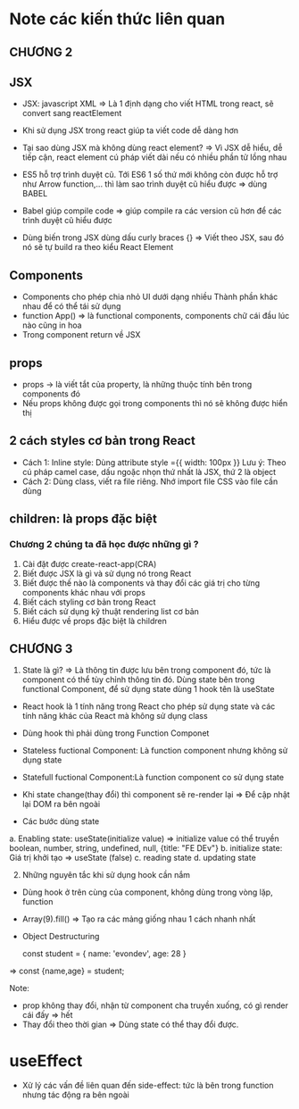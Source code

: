 # Note các kiến thức liên quan

## CHƯƠNG 2

## JSX

- JSX: javascript XML => Là 1 định dạng cho viết HTML trong react, sẽ convert sang reactElement

- Khi sử dụng JSX trong react giúp ta viết code dễ dàng hơn

- Tại sao dùng JSX mà không dùng react element? => Vì JSX dễ hiểu, dễ tiếp cận, react element cú pháp viết dài nếu có nhiều phần tử lồng nhau

- ES5 hỗ trợ trình duyệt cũ. Tới ES6 1 số thứ mới không còn được hỗ trợ như Arrow function,... thì làm sao trình duyệt cũ hiểu được => dùng BABEL

- Babel giúp compile code => giúp compile ra các version cũ hơn để các trình duyệt cũ hiểu được
- Dùng biến trong JSX dùng dấu curly braces {}
  => Viết theo JSX, sau đó nó sẽ tự build ra theo kiểu React Element

## Components

- Components cho phép chia nhỏ UI dưới dạng nhiều Thành phần khác nhau để có thể tái sử dụng
- function App() => là functional components, components chữ cái đầu lúc nào cũng in hoa
- Trong component return về JSX

## props

- props -> là viết tắt của property, là những thuộc tính bên trong components đó
- Nếu props không được gọi trong components thì nó sẽ không được hiển thị

## 2 cách styles cơ bản trong React

- Cách 1: Inline style: Dùng attribute style ={{ width: 100px }}
  Lưu ý: Theo cú pháp camel case, dấu ngoặc nhọn thứ nhất là JSX, thứ 2 là object
- Cách 2: Dùng class, viết ra file riêng. Nhớ import file CSS vào file cần dùng

## children: là props đặc biệt

### Chương 2 chúng ta đã học được những gì ?

1. Cài đặt được create-react-app(CRA)
2. Biết được JSX là gì và sử dụng nó trong React
3. Biết được thế nào là components và thay đổi các giá trị cho từng components khác nhau với props
4. Biết cách styling cơ bản trong React
5. Biết cách sử dụng kỹ thuật rendering list cơ bản
6. Hiểu được về props đặc biệt là children

## CHƯƠNG 3

1. State là gì? => Là thông tin được lưu bên trong component đó, tức là component có thể tùy chỉnh thông tin đó. Dùng state bên trong functional Component, để sử dụng state dùng 1 hook tên là useState

- React hook là 1 tính năng trong React cho phép sử dụng state và các tính năng khác của React mà không sử dụng class
- Dùng hook thì phải dùng trong Function Componet

- Stateless fuctional Component: Là function component nhưng không sử dụng state
- Statefull fuctional Component:Là function component co sử dụng state

- Khi state change(thay đổi) thì component sẽ re-render lại => Để cập nhật lại DOM ra bên ngoài

* Các bước dùng state

a. Enabling state: useState(initialize value) => initialize value có thể truyền boolean, number, string, undefined, null, {title: "FE DEv"}
b. initialize state: Giá trị khởi tạo => useState (false)
c. reading state
d. updating state

2. Những nguyên tắc khi sử dụng hook cần nắm

- Dùng hook ở trên cùng của component, không dùng trong vòng lặp, function
- Array(9).fill() => Tạo ra các mảng giống nhau 1 cách nhanh nhất

- Object Destructuring

  const student = {
  name: 'evondev',
  age: 28
  }

=> const {name,age} = student;

Note:

- prop không thay đổi, nhận từ component cha truyền xuống, có gì render cái đấy => hết
- Thay đổi theo thời gian => Dùng state có thể thay đổi được.

# useEffect

- Xử lý các vấn đề liên quan đến side-effect: tức là bên trong function nhưng tác động ra bên ngoài

